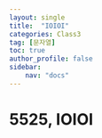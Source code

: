 ```yaml
---
layout: single
title:  "IOIOI"
categories: Class3
tag: [문자열]
toc: true
author_profile: false
sidebar: 
    nav: "docs"
---
```


# 5525, IOIOI
